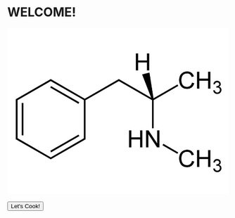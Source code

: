 # WELCOME!

![MethMolecule](Photos/photoice.jpg)                                                    

<button type="button">Let's Cook!</button>
